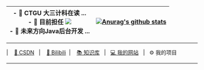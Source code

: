 

| \- 🔭 CTGU 大三计科在读 ...<br />\- 🌱 目前担任 ![](https://img.shields.io/badge/%E5%90%AF%E6%98%8E%E6%98%9F%E5%B7%A5%E4%BD%9C%E5%AE%A4-%F0%9F%A7%9B%E2%80%8D%EF%B8%8F%E7%90%86%E4%BA%8B%E9%95%BF-brightgreen#id=hLQFd&originHeight=20&originWidth=142&originalType=binary&ratio=1&status=done&style=none&url=https://ctguqmx.gitee.io/hello-qmx/)<br />\- 👯 未来方向Java后台开发 ... | [![Anurag's github stats](https://github-readme-stats.vercel.app/api?username=404name&count_private=true&show_icons=true)](https://github.com/anuraghazra/github-readme-stats) |
| ------------------------------------------------------------ | ------------------------------------------------------------ |


---

 |    [🚀 CSDN](https://blog.csdn.net/weixin_45590872)   |    [🎈 Bilibili](https://space.bilibili.com/29209613)  |    [📚 知识库](https://www.yuque.com/404name)   |   [💻 我的网站](https://blog.404name.top)   |   ⚙️ 我的项目

---


<!--
**404name/404name** is a ✨ _special_ ✨ repository because its `README.md` (this file) appears on your GitHub profile.
:

- 🔭 I’m currently working on ...
- 🌱 I’m currently learning ...
- 👯 I’m looking to collaborate on ...
- 🤔 I’m looking for help with ...
- 💬 Ask me about ...
- 📫 How to reach me: ...
- 😄 Pronouns: ...
- ⚡ Fun fact: ...
-->





